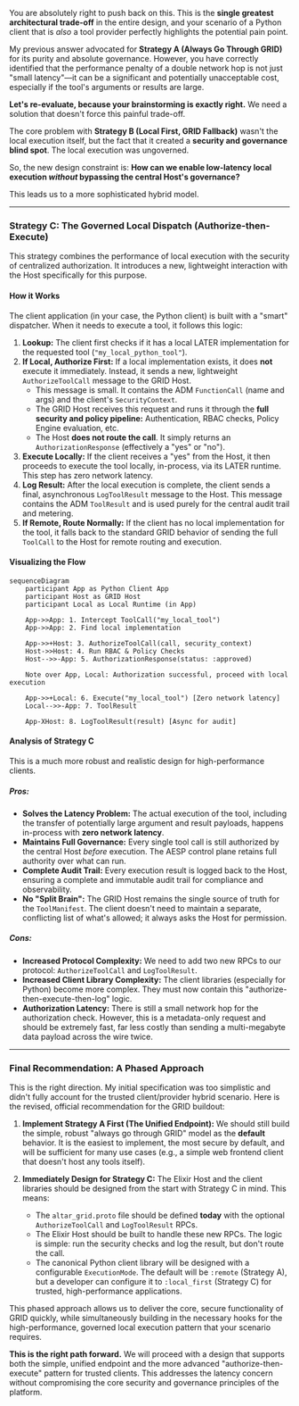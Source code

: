 You are absolutely right to push back on this. This is the **single greatest architectural trade-off** in the entire design, and your scenario of a Python client that is *also* a tool provider perfectly highlights the potential pain point.

My previous answer advocated for **Strategy A (Always Go Through GRID)** for its purity and absolute governance. However, you have correctly identified that the performance penalty of a double network hop is not just "small latency"—it can be a significant and potentially unacceptable cost, especially if the tool's arguments or results are large.

**Let's re-evaluate, because your brainstorming is exactly right.** We need a solution that doesn't force this painful trade-off.

The core problem with **Strategy B (Local First, GRID Fallback)** wasn't the local execution itself, but the fact that it created a **security and governance blind spot**. The local execution was ungoverned.

So, the new design constraint is: **How can we enable low-latency local execution *without* bypassing the central Host's governance?**

This leads us to a more sophisticated hybrid model.

---

### **Strategy C: The Governed Local Dispatch (Authorize-then-Execute)**

This strategy combines the performance of local execution with the security of centralized authorization. It introduces a new, lightweight interaction with the Host specifically for this purpose.

#### How it Works

The client application (in your case, the Python client) is built with a "smart" dispatcher. When it needs to execute a tool, it follows this logic:

1.  **Lookup:** The client first checks if it has a local LATER implementation for the requested tool (`"my_local_python_tool"`).
2.  **If Local, Authorize First:** If a local implementation exists, it does **not** execute it immediately. Instead, it sends a new, lightweight `AuthorizeToolCall` message to the GRID Host.
    *   This message is small. It contains the ADM `FunctionCall` (name and args) and the client's `SecurityContext`.
    *   The GRID Host receives this request and runs it through the **full security and policy pipeline:** Authentication, RBAC checks, Policy Engine evaluation, etc.
    *   The Host **does not route the call**. It simply returns an `AuthorizationResponse` (effectively a "yes" or "no").
3.  **Execute Locally:** If the client receives a "yes" from the Host, it then proceeds to execute the tool locally, in-process, via its LATER runtime. This step has zero network latency.
4.  **Log Result:** After the local execution is complete, the client sends a final, asynchronous `LogToolResult` message to the Host. This message contains the ADM `ToolResult` and is used purely for the central audit trail and metering.
5.  **If Remote, Route Normally:** If the client has no local implementation for the tool, it falls back to the standard GRID behavior of sending the full `ToolCall` to the Host for remote routing and execution.

#### Visualizing the Flow

```mermaid
sequenceDiagram
    participant App as Python Client App
    participant Host as GRID Host
    participant Local as Local Runtime (in App)

    App->>App: 1. Intercept ToolCall("my_local_tool")
    App->>App: 2. Find local implementation

    App->>+Host: 3. AuthorizeToolCall(call, security_context)
    Host->>Host: 4. Run RBAC & Policy Checks
    Host-->>-App: 5. AuthorizationResponse(status: :approved)

    Note over App, Local: Authorization successful, proceed with local execution

    App->>+Local: 6. Execute("my_local_tool") [Zero network latency]
    Local-->>-App: 7. ToolResult

    App-XHost: 8. LogToolResult(result) [Async for audit]
```

#### Analysis of Strategy C

This is a much more robust and realistic design for high-performance clients.

##### Pros:

*   **Solves the Latency Problem:** The actual execution of the tool, including the transfer of potentially large argument and result payloads, happens in-process with **zero network latency**.
*   **Maintains Full Governance:** Every single tool call is still authorized by the central Host *before* execution. The AESP control plane retains full authority over what can run.
*   **Complete Audit Trail:** Every execution result is logged back to the Host, ensuring a complete and immutable audit trail for compliance and observability.
*   **No "Split Brain":** The GRID Host remains the single source of truth for the `ToolManifest`. The client doesn't need to maintain a separate, conflicting list of what's allowed; it always asks the Host for permission.

##### Cons:

*   **Increased Protocol Complexity:** We need to add two new RPCs to our protocol: `AuthorizeToolCall` and `LogToolResult`.
*   **Increased Client Library Complexity:** The client libraries (especially for Python) become more complex. They must now contain this "authorize-then-execute-then-log" logic.
*   **Authorization Latency:** There is still a small network hop for the authorization check. However, this is a metadata-only request and should be extremely fast, far less costly than sending a multi-megabyte data payload across the wire twice.

---

### **Final Recommendation: A Phased Approach**

This is the right direction. My initial specification was too simplistic and didn't fully account for the trusted client/provider hybrid scenario. Here is the revised, official recommendation for the GRID buildout:

1.  **Implement Strategy A First (The Unified Endpoint):** We should still build the simple, robust "always go through GRID" model as the **default** behavior. It is the easiest to implement, the most secure by default, and will be sufficient for many use cases (e.g., a simple web frontend client that doesn't host any tools itself).

2.  **Immediately Design for Strategy C:** The Elixir Host and the client libraries should be designed from the start with Strategy C in mind. This means:
    *   The `altar_grid.proto` file should be defined **today** with the optional `AuthorizeToolCall` and `LogToolResult` RPCs.
    *   The Elixir Host should be built to handle these new RPCs. The logic is simple: run the security checks and log the result, but don't route the call.
    *   The canonical Python client library will be designed with a configurable `ExecutionMode`. The default will be `:remote` (Strategy A), but a developer can configure it to `:local_first` (Strategy C) for trusted, high-performance applications.

This phased approach allows us to deliver the core, secure functionality of GRID quickly, while simultaneously building in the necessary hooks for the high-performance, governed local execution pattern that your scenario requires.

**This is the right path forward.** We will proceed with a design that supports both the simple, unified endpoint and the more advanced "authorize-then-execute" pattern for trusted clients. This addresses the latency concern without compromising the core security and governance principles of the platform.
